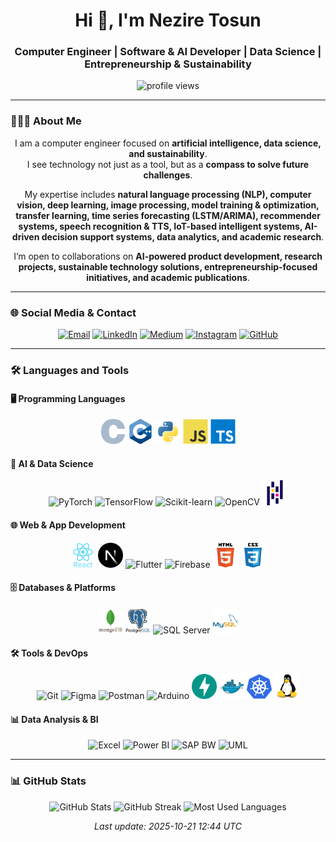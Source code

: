 <h1 align="center">Hi 👋, I'm Nezire Tosun</h1>
<h3 align="center">Computer Engineer | Software & AI Developer | Data Science | Entrepreneurship & Sustainability</h3>

<p align="center">
  <img src="https://komarev.com/ghpvc/?username=NezireTosun&label=Profile%20views&color=0e75b6&style=flat" alt="profile views" />
</p>

---

### 👩🏻‍💻 About Me
<div align="center">

I am a computer engineer focused on **artificial intelligence, data science, and sustainability**.  
I see technology not just as a tool, but as a **compass to solve future challenges**.  

My expertise includes **natural language processing (NLP), computer vision, deep learning, image processing, model training & optimization, transfer learning, time series forecasting (LSTM/ARIMA), recommender systems, speech recognition & TTS, IoT-based intelligent systems, AI-driven decision support systems, data analytics, and academic research**.  

I’m open to collaborations on **AI-powered product development, research projects, sustainable technology solutions, entrepreneurship-focused initiatives, and academic publications**.  

</div>

---

### 🌐 Social Media & Contact
<div align="center">
  <a href="mailto:neziretosunn@gmail.com" target="blank"><img src="https://img.icons8.com/color/48/gmail--v1.png" alt="Email" height="40" width="40"/></a>
  <a href="https://linkedin.com/in/neziretosun" target="blank"><img src="https://raw.githubusercontent.com/rahuldkjain/github-profile-readme-generator/master/src/images/icons/Social/linked-in-alt.svg" alt="LinkedIn" height="40" width="40" /></a>
  <a href="https://medium.com/@neziretosun34" target="blank"><img src="https://raw.githubusercontent.com/rahuldkjain/github-profile-readme-generator/master/src/images/icons/Social/medium.svg" alt="Medium" height="40" width="40" /></a>
  <a href="https://instagram.com/neziretosun" target="blank"><img src="https://raw.githubusercontent.com/rahuldkjain/github-profile-readme-generator/master/src/images/icons/Social/instagram.svg" alt="Instagram" height="40" width="40" /></a>
  <a href="https://github.com/NezireTosun" target="blank"><img src="https://cdn.jsdelivr.net/gh/devicons/devicon/icons/github/github-original.svg" alt="GitHub" height="40" width="40"/></a>
</div>

---

### 🛠️ Languages and Tools

#### 🖥️ Programming Languages
<div align="center">
  <img src="https://raw.githubusercontent.com/devicons/devicon/master/icons/c/c-original.svg" alt="C" width="40" height="40"/>
  <img src="https://raw.githubusercontent.com/devicons/devicon/master/icons/cplusplus/cplusplus-original.svg" alt="C++" width="40" height="40"/>
  <img src="https://raw.githubusercontent.com/devicons/devicon/master/icons/python/python-original.svg" alt="Python" width="40" height="40"/>
  <img src="https://raw.githubusercontent.com/devicons/devicon/master/icons/javascript/javascript-original.svg" alt="JavaScript" width="40" height="40"/>
  <img src="https://raw.githubusercontent.com/devicons/devicon/master/icons/typescript/typescript-original.svg" alt="TypeScript" width="40" height="40"/>
</div>

#### 🤖 AI & Data Science
<div align="center">
  <img src="https://www.vectorlogo.zone/logos/pytorch/pytorch-icon.svg" alt="PyTorch" width="40" height="40"/>
  <img src="https://www.vectorlogo.zone/logos/tensorflow/tensorflow-icon.svg" alt="TensorFlow" width="40" height="40"/>
  <img src="https://upload.wikimedia.org/wikipedia/commons/0/05/Scikit_learn_logo_small.svg" alt="Scikit-learn" width="40" height="40"/>
  <img src="https://www.vectorlogo.zone/logos/opencv/opencv-icon.svg" alt="OpenCV" width="40" height="40"/>
  <img src="https://raw.githubusercontent.com/devicons/devicon/master/icons/pandas/pandas-original.svg" alt="Pandas" width="40" height="40"/>
</div>

#### 🌐 Web & App Development
<div align="center">
  <img src="https://raw.githubusercontent.com/devicons/devicon/master/icons/react/react-original-wordmark.svg" alt="React" width="40" height="40"/>
  <img src="https://raw.githubusercontent.com/devicons/devicon/master/icons/nextjs/nextjs-original.svg" alt="Next.js" width="40" height="40"/>
  <img src="https://www.vectorlogo.zone/logos/flutterio/flutterio-icon.svg" alt="Flutter" width="40" height="40"/>
  <img src="https://www.vectorlogo.zone/logos/firebase/firebase-icon.svg" alt="Firebase" width="40" height="40"/>
  <img src="https://raw.githubusercontent.com/devicons/devicon/master/icons/html5/html5-original-wordmark.svg" alt="HTML5" width="40" height="40"/>
  <img src="https://raw.githubusercontent.com/devicons/devicon/master/icons/css3/css3-original-wordmark.svg" alt="CSS3" width="40" height="40"/>
</div>

#### 🗄️ Databases & Platforms
<div align="center">
  <img src="https://raw.githubusercontent.com/devicons/devicon/master/icons/mongodb/mongodb-original-wordmark.svg" alt="MongoDB" width="40" height="40"/>
  <img src="https://raw.githubusercontent.com/devicons/devicon/master/icons/postgresql/postgresql-original-wordmark.svg" alt="PostgreSQL" width="40" height="40"/>
  <img src="https://www.svgrepo.com/show/303229/microsoft-sql-server-logo.svg" alt="SQL Server" width="40" height="40"/>
  <img src="https://raw.githubusercontent.com/devicons/devicon/master/icons/mysql/mysql-original-wordmark.svg" alt="MySQL" width="40" height="40"/>
</div>

#### 🛠️ Tools & DevOps
<div align="center">
  <img src="https://www.vectorlogo.zone/logos/git-scm/git-scm-icon.svg" alt="Git" width="40" height="40"/>
  <img src="https://www.vectorlogo.zone/logos/figma/figma-icon.svg" alt="Figma" width="40" height="40"/>
  <img src="https://www.vectorlogo.zone/logos/getpostman/getpostman-icon.svg" alt="Postman" width="40" height="40"/>
  <img src="https://cdn.worldvectorlogo.com/logos/arduino-1.svg" alt="Arduino" width="40" height="40"/>
  <img src="https://raw.githubusercontent.com/devicons/devicon/master/icons/fastapi/fastapi-original.svg" alt="FastAPI" width="40" height="40"/>
  <img src="https://raw.githubusercontent.com/devicons/devicon/master/icons/docker/docker-original.svg" alt="Docker" width="40" height="40"/>
  <img src="https://raw.githubusercontent.com/devicons/devicon/master/icons/kubernetes/kubernetes-plain.svg" alt="Kubernetes" width="40" height="40"/>
  <img src="https://raw.githubusercontent.com/devicons/devicon/master/icons/linux/linux-original.svg" alt="Linux" width="40" height="40"/>
</div>

#### 📊 Data Analysis & BI
<div align="center">
  <img src="https://img.icons8.com/color/48/microsoft-excel-2019--v1.png" alt="Excel" width="40" height="40"/>
  <img src="https://img.icons8.com/color/48/power-bi.png" alt="Power BI" width="40" height="40"/>
  <img src="https://img.icons8.com/color/48/sap.png" alt="SAP BW" width="40" height="40"/>
  <img src="https://cdn.jsdelivr.net/gh/simple-icons/simple-icons/icons/uml.svg" alt="UML" width="40" height="40"/>
</div>

---

### 📊 GitHub Stats

<p align="center">
  <!-- Genel istatistikler -->
  <img src="https://github-readme-stats.vercel.app/api?username=NezireTosun&show_icons=true&theme=radical" alt="GitHub Stats" />

  <!-- Commit streak -->
  <img src="https://github-readme-streak-stats.herokuapp.com/?user=NezireTosun&theme=radical" alt="GitHub Streak" />

  <!-- En çok kullanılan diller -->
  <img src="https://github-readme-stats.vercel.app/api/top-langs/?username=NezireTosun&layout=compact&theme=radical" alt="Most Used Languages" />
</p>
<p align="center"><em><!--LAST-UPDATE-START-->Last update: 2025-10-21 12:44 UTC<!--LAST-UPDATE-END--></em></p>
